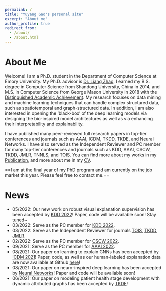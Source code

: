 ```yaml
---
permalink: /
title: "Yuyang Gao's personal site"
excerpt: "About me"
author_profile: true
redirect_from: 
  - /about/
  - /about.html
---
```


About Me
======
Welcome! I am a Ph.D. student in the Department of Computer Science at Emory University. My Ph.D. advisor is [Dr. Liang Zhao](http://cs.emory.edu/~lzhao41/index.htm). I earned my B.S. degree in Computer Science from Shandong University, China in 2014, and M.S. in Computer Science from George Mason University in 2018 with the [Distinguished Academic Achievement](https://cs.gmu.edu/media/uploads/brochure_2019v212.pdf). My research focuses on data mining and machine learning techniques that can handle complex structured data, such as spatiotemporal and graph-structured data. In addition, I am also interested in opening the ‘black-box’ of the deep learning models via designing the bio-inspired model architectures as well as via enhancing their interpretability and explainability. 

I have published many peer-reviewed full research papers in top-tier conferences and journals such as AAAI, ICDM, TKDD, TKDE, and Neural Networks. I have also served as the Independent Reviewer and PC member for many top-tier conferences and journals such as KDD, AAAI, CSCW, TKDD, JMLR, TNNLS, and TOIS. You can find more about my works in my [Publication](/publications/), and more about me in my [CV](/cv/).

==I am at the final year of my PhD program and am currently on the job market this year. Please feel free to contact me.==

News
======
* 05/2022: Our new work on robust visual explanation supervision has been accepted by [KDD 2022](https://kdd.org/kdd2022/index.html)! Paper, code will be available soon! Stay tuned~
* 03/2022: Serve as the PC member for [KDD 2022](https://kdd.org/kdd2022/).
* 03/2022: Serve as the Independent Reviewer for journals [TOIS](https://dl.acm.org/journal/tois), [TKDD](https://dl.acm.org/journal/tkdd), [JMLR](https://www.jmlr.org/).
* 02/2022: Serve as the PC member for [CSCW 2022](https://cscw.acm.org/2022/).
* 09/2021: Serve as the PC member for [AAAI 2022](https://aaai.org/Conferences/AAAI-22/).
* 08/2021: Our paper on learning to explain GNNs has been accepted by [ICDM 2021](https://icdm2021.auckland.ac.nz/)! Paper, code, as well as our human-labeled explanation data are now available at Github [here](https://github.com/YuyangGao/GNES)!
* 08/2021: Our paper on neuro-inspired deep learning has been accepted by [Neural Networks](https://www.journals.elsevier.com/neural-networks)! Paper and code will be available soon!
* 06/2021: Our paper on modeling patient health stage development with dynamic attributed graphs has been accepted by [TKDE](https://ieeexplore.ieee.org/xpl/RecentIssue.jsp?punumber=69)! 

<script type='text/javascript' id='clustrmaps' src='//cdn.clustrmaps.com/map_v2.js?cl=ffffff&w=300&t=tt&d=wCOebEYBW1at8kUgFzwn93ofWhY_l-zJPQ-u5DpDfLE&co=2d78ad&cmo=3acc3a&cmn=ff5353&ct=ffffff'></script>
